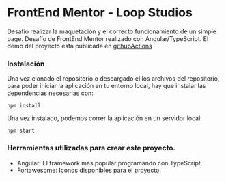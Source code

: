 # FrontEnd Mentor - Loop Studios

Desafio realizar la maquetación y el correcto funcionamiento de un simple page. Desafío de FrontEnd Mentor realizado con Angular/TypeScript. El demo del proyecto está publicada en [githubActions](https://Leonardo-G.github.io/loopstudios/.)

### Instalación
Una vez clonado el repositorio o descargado el los archivos del repositorio, para poder iniciar la aplicación en tu entorno local, hay que instalar las dependencias necesarias con:

```
npm install
```

Una vez instalado, podemos correr la aplicación en un servidor local:

```
npm start
```

### Herramientas utilizadas para crear este proyecto.
- Angular: El framework mas popular programando con TypeScript.
- Fortawesome: Iconos disponibles para el proyecto.